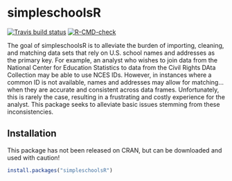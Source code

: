 
<!-- README.md is generated from README.Rmd. Please edit that file -->

# simpleschoolsR

<!-- badges: start -->

[![Travis build
status](https://travis-ci.com/ztimpe/simpleschoolsR.svg?branch=master)](https://app.travis-ci.com/ztimpe/simpleschoolsR.svg?branch=master)
[![R-CMD-check](https://github.com/ztimpe/simpleschoolsR/workflows/R-CMD-check/badge.svg)](https://github.com/ztimpe/simpleschoolsR/actions)
<!-- badges: end -->

The goal of simpleschoolsR is to alleviate the burden of importing,
cleaning, and matching data sets that rely on U.S. school names and
addresses as the primary key. For example, an analyst who wishes to join
data from the National Center for Education Statistics to data from the
Civil Rights DAta Collection may be able to use NCES IDs. However, in
instances where a common ID is not available, names and addresses may
allow for matching…when they are accurate and consistent across data
frames. Unfortunately, this is rarely the case, resulting in a
frustrating and costly experience for the analyst. This package seeks to
alleviate basic issues stemming from these inconsistencies.

## Installation

This package has not been released on CRAN, but can be downloaded and
used with caution!

``` r
install.packages("simpleschoolsR")
```
